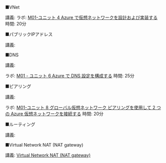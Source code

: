 ■VNet

講義:
ラボ: [M01-ユニット 4 Azure で仮想ネットワークを設計および実装する](https://github.com/MicrosoftLearning/AZ-700-Designing-and-Implementing-Microsoft-Azure-Networking-Solutions.ja-jp/blob/main/Instructions/Exercises/M01-Unit%204%20Design%20and%20implement%20a%20Virtual%20Network%20in%20Azure.md)
時間: 20分

■パブリックIPアドレス

講義:

■DNS

講義:

ラボ: [M01 - ユニット 6 Azure で DNS 設定を構成する](https://github.com/MicrosoftLearning/AZ-700-Designing-and-Implementing-Microsoft-Azure-Networking-Solutions.ja-jp/blob/main/Instructions/Exercises/M01-Unit%206%20Configure%20DNS%20settings%20in%20Azure.md)
時間: 25分

■ピアリング

講義:

ラボ: [M01-ユニット 8 グローバル仮想ネットワーク ピアリングを使用して 2 つの Azure 仮想ネットワークを接続する](https://github.com/MicrosoftLearning/AZ-700-Designing-and-Implementing-Microsoft-Azure-Networking-Solutions.ja-jp/blob/main/Instructions/Exercises/M01-Unit%208%20Connect%20two%20Azure%20Virtual%20Networks%20using%20global%20virtual%20network%20peering.md)
時間: 20分

■ルーティング

講義:

■Virtual Network NAT (NAT gateway)

講義:
[Virtual Network NAT (NAT gateway)](nat-gateway.md)
